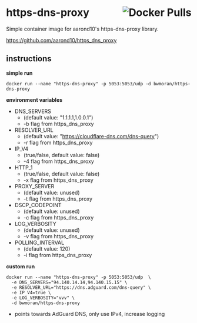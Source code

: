 # https-dns-proxy <a href="https://hub.docker.com/r/bwmoran/https-dns-proxy"><img alt="Docker Pulls" align="right" src="https://img.shields.io/docker/pulls/bwmoran/https-dns-proxy?style=flat-square"></a>
Simple container image for aarond10's https-dns-proxy library.

https://github.com/aarond10/https_dns_proxy

instructions
---
**simple run**
```
docker run --name "https-dns-proxy" -p 5053:5053/udp -d bwmoran/https-dns-proxy
```

**environment variables**
* DNS_SERVERS
   * (default value: "1.1.1.1,1.0.0.1")
   * -b flag from https_dns_proxy
* RESOLVER_URL
   * (default value: "https://cloudflare-dns.com/dns-query")
   * -r flag from https_dns_proxy
* IP_V4
   * (true/false, default value: false)
   * -4 flag from https_dns_proxy
* HTTP_1
   * (true/false, default value: false)
   * -x flag from https_dns_proxy
* PROXY_SERVER
   * (default value: unused)
   * -t flag from https_dns_proxy
* DSCP_CODEPOINT
   * (default value: unused)
   * -c flag from https_dns_proxy
* LOG_VERBOSITY
   * (default value: unused)
   * -v flag from https_dns_proxy
* POLLING_INTERVAL
   * (default value: 120)
   * -i flag from https_dns_proxy

**custom run**
```
docker run --name "https-dns-proxy" -p 5053:5053/udp  \
  -e DNS_SERVERS="94.140.14.14,94.140.15.15" \
  -e RESOLVER_URL="https://dns.adguard.com/dns-query" \
  -e IP_V4=true \
  -e LOG_VERBOSITY="vvv" \
  -d bwmoran/https-dns-proxy
```
   * points towards AdGuard DNS, only use IPv4, increase logging
